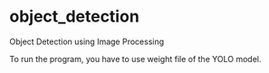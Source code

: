 # object_detection
Object Detection using Image Processing

To run the program, you have to use weight file of the YOLO model.

